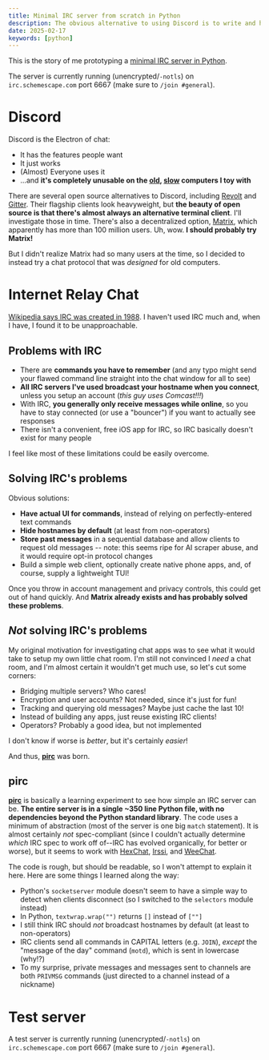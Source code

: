 ```yaml
---
title: Minimal IRC server from scratch in Python
description: The obvious alternative to using Discord is to write and host my own IRC server!
date: 2025-02-17
keywords: [python]
---
```

This is the story of me prototyping a [minimal IRC server in Python](https://github.com/jaredkrinke/pirc).

The server is currently running (unencrypted/`-notls`) on `irc.schemescape.com` port 6667 (make sure to `/join #general`).

# Discord
Discord is the Electron of chat:

* It has the features people want
* It just works
* (Almost) Everyone uses it
* ...and **it's completely unusable on the [old](../programming-languages/minimal-dev-env-4.md), [slow](../programming-languages/minimal-dev-env-3.md) computers I toy with**

There are several open source alternatives to Discord, including [Revolt](https://revolt.chat/) and [Gitter](https://gitter.im/). Their flagship clients look heavyweight, but **the beauty of open source is that there's almost always an alternative terminal client**. I'll investigate those in time. There's also a decentralized option, [Matrix](https://matrix.org/), which apparently has more than 100 million users. Uh, wow. **I should probably try Matrix!**

But I didn't realize Matrix had so many users at the time, so I decided to instead try a chat protocol that was *designed* for old computers.

# Internet Relay Chat
[Wikipedia says IRC was created in 1988](https://en.wikipedia.org/wiki/IRC). I haven't used IRC much and, when I have, I found it to be unapproachable.

## Problems with IRC
* There are **commands you have to remember** (and any typo might send your flawed command line straight into the chat window for all to see)
* **All IRC servers I've used broadcast your hostname when you connect**, unless you setup an account (*this guy uses Comcast!!!*)
* With IRC, **you generally only receive messages while online**, so you have to stay connected (or use a "bouncer") if you want to actually see responses
* There isn't a convenient, free iOS app for IRC, so IRC basically doesn't exist for many people

I feel like most of these limitations could be easily overcome.

## Solving IRC's problems
Obvious solutions:

* **Have actual UI for commands**, instead of relying on perfectly-entered text commands
* **Hide hostnames by default** (at least from non-operators)
* **Store past messages** in a sequential database and allow clients to request old messages -- note: this seems ripe for AI scraper abuse, and it would require opt-in protocol changes
* Build a simple web client, optionally create native phone apps, and, of course, supply a lightweight TUI!

Once you throw in account management and privacy controls, this could get out of hand quickly. And **Matrix already exists and has probably solved these problems**.

## *Not* solving IRC's problems
My original motivation for investigating chat apps was to see what it would take to setup my own little chat room. I'm still not convinced I *need* a chat room, and I'm almost certain it wouldn't get much use, so let's cut some corners:

* Bridging multiple servers? Who cares!
* Encryption and user accounts? Not needed, since it's just for fun!
* Tracking and querying old messages? Maybe just cache the last 10!
* Instead of building any apps, just reuse existing IRC clients!
* Operators? Probably a good idea, but not implemented

I don't know if worse is *better*, but it's certainly *easier*!

And thus, **[pirc](https://github.com/jaredkrinke/pirc)** was born.

## pirc
**[pirc](https://github.com/jaredkrinke/pirc)** is basically a learning experiment to see how simple an IRC server can be. **The entire server is in a single ~350 line Python file, with no dependencies beyond the Python standard library**. The code uses a minimum of abstraction (most of the server is one big `match` statement). It is almost certainly *not* spec-compliant (since I couldn't actually determine *which* IRC spec to work off of--IRC has evolved organically, for better or worse), but it seems to work with [HexChat](https://hexchat.github.io/), [Irssi](https://irssi.org/), and [WeeChat](https://weechat.org/).

The code is rough, but should be readable, so I won't attempt to explain it here. Here are some things I learned along the way:

* Python's `socketserver` module doesn't seem to have a simple way to detect when clients disconnect (so I switched to the `selectors` module instead)
* In Python, `textwrap.wrap("")` returns `[]` instead of `[""]`
* I still think IRC should *not* broadcast hostnames by default (at least to non-operators)
* IRC clients send all commands in CAPITAL letters (e.g. `JOIN`), *except* the "message of the day" command (`motd`), which is sent in lowercase (why!?)
* To my surprise, private messages and messages sent to channels are both `PRIVMSG` commands (just directed to a channel instead of a nickname)

# Test server
A test server is currently running (unencrypted/`-notls`) on `irc.schemescape.com` port 6667 (make sure to `/join #general`).
